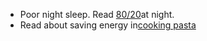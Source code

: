 - Poor night sleep. Read [80/20](https://www.letsrun.com/news/2014/11/book-review-8020-running-matt-fitzgerald/)at night.
- Read about saving energy in[cooking pasta](https://theconversation.com/italys-pasta-row-a-scientist-on-how-to-cook-spaghetti-properly-and-save-money-191973)